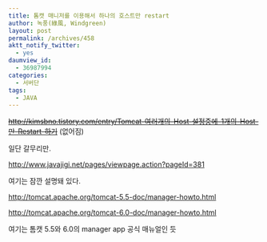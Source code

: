```yaml
---
title: 톰캣 매니저를 이용해서 하나의 호스트만 restart
author: 녹풍(綠風, Windgreen)
layout: post
permalink: /archives/458
aktt_notify_twitter:
  - yes
daumview_id:
  - 36987994
categories:
  - 서버단
tags:
  - JAVA
---
```

<del>http://kimsbno.tistory.com/entry/Tomcat-여러개의-Host-설정중에-1개의-Host-만-Restart-하기</del> (없어짐)

일단 갈무리만.

<http://www.javajigi.net/pages/viewpage.action?pageId=381>

여기는 잠깐 설명돼 있다.

<http://tomcat.apache.org/tomcat-5.5-doc/manager-howto.html>

<http://tomcat.apache.org/tomcat-6.0-doc/manager-howto.html>

여기는 톰캣 5.5와 6.0의 manager app 공식 매뉴얼인 듯